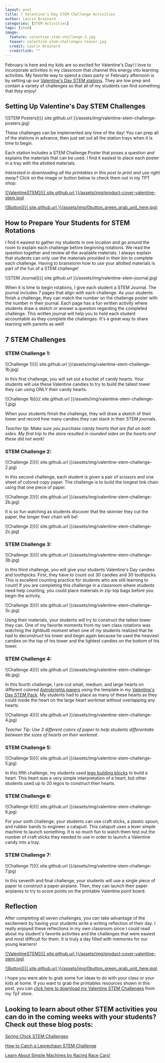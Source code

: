 ```yaml
---
layout: post
title: 7 Valentine's Day STEM Challenge Activities
author: Laurin Brainard
categories: [STEM Activities]
tags: [stem]
image:
  feature: valentine-stem-challenge-3.jpg
  teaser: valentine-stem-challenges-teaser.jpg
  credit: Laurin Brainard
  creditlink: ""
---
```

February is here and my kids are so excited for Valentine's Day! I love to incorporate activities in my classroom that channel this energy into learning activities. My favorite way to spend a class party or February afternoon is by setting up our [Valentine's Day STEM stations](https://www.teacherspayteachers.com/Product/50-off-for-48-Hours-Valentine-STEM-Challenges-5248004?utm_source=PB%20Blog&utm_campaign=Valentine%20STEM%20Stations). They are low prep and contain a variety of challenges so that all of my students can find something that they enjoy!

## Setting Up Valentine's Day STEM Challenges
![STEM Posters]({{ site.github.url }}/assets/img/valentine-stem-challenge-posters.jpg)

These challenges can be implemented any time of the day! You can prep all of the stations in advance, then just set out all the station trays when it is time to begin.

Each station includes a STEM Challenge Poster that poses a question and explains the materials that can be used. I find it easiest to place each poster in a tray with the allotted materials.

_Interested in downloading all the printables in this post to print and use right away?_ Click on the image or button below to check them out in my TPT shop:

[![ValentineSTEM]({{ site.github.url }}/assets/img/product-cover-valentine-stem.jpg)](https://www.teacherspayteachers.com/Product/50-off-for-48-Hours-Valentine-STEM-Challenges-5248004?utm_source=PB%20Blog&utm_campaign=Valentine%20STEM%20Stations)

[![Button]({{ site.github.url }}/assets/img/0button_green_grab_unit_here.jpg)](https://www.teacherspayteachers.com/Product/50-off-for-48-Hours-Valentine-STEM-Challenges-5248004?utm_source=PB%20Blog&utm_campaign=Valentine%20STEM%20Stations)

## How to Prepare Your Students for STEM Rotations

I find it easiest to gather my students in one location and go around the room to explain each challenge before beginning rotations. We read the question together and review all the available materials. I always explain that students can only use the materials provided in their bin to complete each challenge. Having to brainstorm how to use your allotted materials is part of the fun of a STEM challenge! 

![STEM Journal]({{ site.github.url }}/assets/img/valentine-stem-journal.jpg)

When it is time to begin rotations, I give each student a STEM Journal. The journal includes 7 pages that align with each challenge. As your students finish a challenge, they can match the number on the challenge poster with the number in their journal. Each page has a fun written activity where students draw a sketch or answer a question regarding the completed challenge. This written journal will help you to hold each student accountable as they complete the challenges. It's a great way to share learning with parents as well!

## 7 STEM Challenges

### STEM Challenge 1: 
![Challenge 1]({{ site.github.url }}/assets/img/valentine-stem-challenge-1b.jpg)

In this first challenge, you will set out a bucket of candy hearts. Your students will use these Valentine candies to try to build the tallest tower they can using ONLY their candy hearts. 

![Challenge 1b]({{ site.github.url }}/assets/img/valentine-stem-challenge-1.jpg)

When your students finish the challenge, they will draw a sketch of their tower and record how many candies they can stack in their STEM journals.

*Teacher tip: Make sure you purchase candy hearts that are flat on both sides. My first trip to the store resulted in rounded sides on the hearts and these did not work!*

### STEM Challenge 2:
![Challenge 2]({{ site.github.url }}/assets/img/valentine-stem-challenge-2.jpg)

In this second challenge, each student is given a pair of scissors and one sheet of colored copy paper. The challenge is to build the longest link chain using that one piece of paper. 

![Challenge 2]({{ site.github.url }}/assets/img/valentine-stem-challenge-2b.jpg)

It is so fun watching as students discover that the skinnier they cut the paper, the longer their chain will be!

![Challenge 2]({{ site.github.url }}/assets/img/valentine-stem-challenge-2c.jpg)

### STEM Challenge 3:
![Challenge 3]({{ site.github.url }}/assets/img/valentine-stem-challenge-3b.jpg)

In this third challenge, you will give your students Valentine's Day candies and toothpicks. First, they have to count out 30 candies and 30 toothpicks. This is excellent counting practice for students who are still learning to count! If you are completing this challenge in a classroom where students need help counting, you could place materials in zip-top bags before you begin the activity. 

![Challenge 3]({{ site.github.url }}/assets/img/valentine-stem-challenge-3c.jpg)

Using their materials, your students will try to construct the tallest tower they can. One of my favorite moments from my own class rotations was watching the *lightbulb moment* when one of my students realized that he had to deconstruct his tower and begin again because he used the heaviest candies on the top of his tower and the lightest candies on the bottom of his tower. 

### STEM Challenge 4:
![Challenge 4]({{ site.github.url }}/assets/img/valentine-stem-challenge-4b.jpg)

In this fourth challenge, I pre-cut small, medium, and large hearts on different colored [Astrobrights papers](https://www.amazon.com/gp/product/B01LX0UJBN/ref=as_li_tl?ie=UTF8&camp=1789&creative=9325&creativeASIN=B01LX0UJBN&linkCode=as2&tag=theprimarybra-20&linkId=3b99140818a0edf8d0a551c9fee02a4c) using the template in my [Valentine's Day STEM Pack](https://www.teacherspayteachers.com/Product/50-off-for-48-Hours-Valentine-STEM-Challenges-5248004?utm_source=PB%20Blog&utm_campaign=Valentine%20STEM%20Stations). My students had to place as many of these hearts as they could inside the heart on the large heart workmat without overlapping any hearts. 

![Challenge 4]({{ site.github.url }}/assets/img/valentine-stem-challenge-4.jpg)

*Teacher Tip: Use 3 different colors of paper to help students differentiate between the sizes of hearts on their workmat.*

### STEM Challenge 5: 
![Challenge 5]({{ site.github.url }}/assets/img/valentine-stem-challenge-5.jpg)

In this fifth challenge, my students used [lego building blocks](https://amzn.to/2wiQPVj) to build a heart. This heart was a very simple interpretation of a heart, but other students used up to 20 legos to construct their hearts. 

### STEM Challenge 6:
![Challenge 6]({{ site.github.url }}/assets/img/valentine-stem-challenge-6.jpg)

For your sixth challenge, your students can use craft sticks, a plastic spoon, and rubber bands to engineer a catapult. This catapult uses a lever simple machine to launch something. It is so much fun to watch them test out the number of craft sticks they needed to use in order to launch a Valentine candy into a tray. 

### STEM Challenge 7:
![Challenge 7]({{ site.github.url }}/assets/img/valentine-stem-challenge-7.jpg)

In this seventh and final challenge, your students will use a single piece of paper to construct a paper airplane. Then, they can launch their paper airplanes to try to score points on the printable Valentine point board.

## Reflection

After completing all seven challenges, you can take advantage of the excitement by having your students write a writing reflection of their day. I really enjoyed these reflections in my own classroom since I could read about my student's favorite activities and the challenges that were easiest and most difficult for them. It is truly a day filled with memories for our young learners! 

[![ValentineSTEM]({{ site.github.url }}/assets/img/product-cover-valentine-stem.jpg)](https://www.teacherspayteachers.com/Product/50-off-for-48-Hours-Valentine-STEM-Challenges-5248004?utm_source=PB%20Blog&utm_campaign=Valentine%20STEM%20Stations)

[![Button]({{ site.github.url }}/assets/img/0button_green_grab_unit_here.jpg)](https://www.teacherspayteachers.com/Product/50-off-for-48-Hours-Valentine-STEM-Challenges-5248004?utm_source=PB%20Blog&utm_campaign=Valentine%20STEM%20Stations)

I hope you were able to grab some fun ideas to do with your class or your kids at home. If you want to grab the printables resources shown in this post, you can [click here to download my Valentine STEM Challenges](https://www.teacherspayteachers.com/Product/50-off-for-48-Hours-Valentine-STEM-Challenges-5248004?utm_source=PB%20Blog&utm_campaign=Valentine%20STEM%20Stations) from my TpT store. 

## Looking to learn about other STEM activities you can do in the coming weeks with your students? Check out these blog posts:

[Spring Chick STEM Challenges](https://theprimarybrain.com/stem%20activities/2023/04/10/Spring-Chick-STEM-Challenges/)

[How to Catch a Leprechaun STEM Challenge](https://theprimarybrain.com/literacy%20activities/2023/02/25/st-patricks-day-leprechaun-traps/)

[Learn About Simple Machines by Racing Race Cars!](https://theprimarybrain.com/stem%20activities/2018/03/06/Wheel-and-Axle-Simple-Machines/)